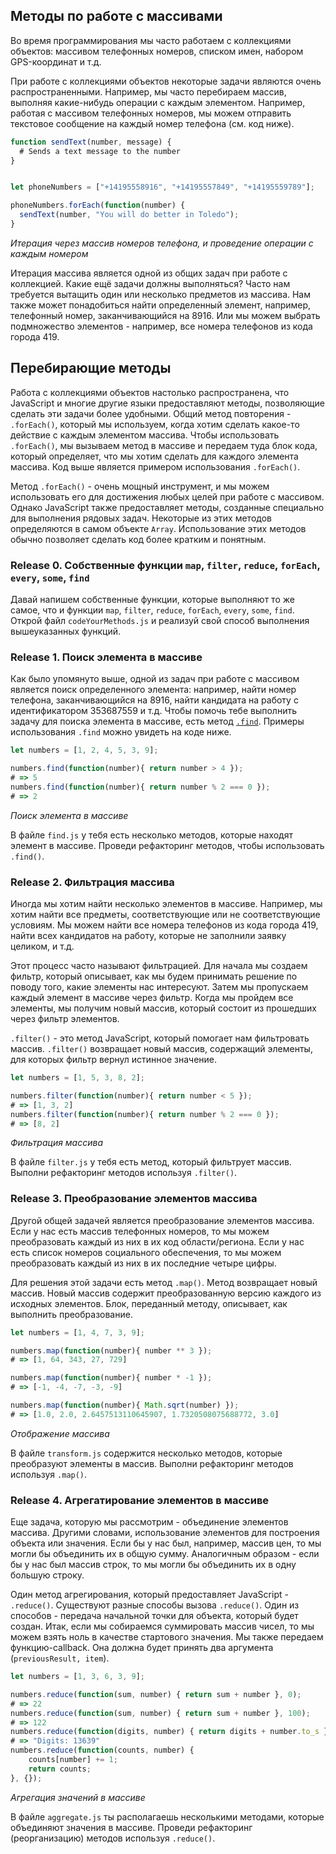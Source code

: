 ## Методы по работе с массивами

Во время программирования мы часто работаем с коллекциями объектов: массивом телефонных номеров, списком имен, набором GPS-координат и т.д.

При работе с коллекциями объектов некоторые задачи являются очень распространенными. Например, мы часто перебираем массив, выполняя какие-нибудь операции с каждым элементом. Например, работая с массивом телефонных номеров, мы можем отправить текстовое сообщение на каждый номер телефона (см. код ниже).

```javascript
function sendText(number, message) {
  # Sends a text message to the number
}


let phoneNumbers = ["+14195558916", "+14195557849", "+14195559789"];

phoneNumbers.forEach(function(number) {
  sendText(number, "You will do better in Toledo");
}
```
*Итерация через массив номеров телефона, и проведение операции с каждым номером*

Итерация массива является одной из общих задач при работе с коллекцией. Какие ещё задачи должны выполняться? Часто нам требуется вытащить один или несколько предметов из массива. Нам также может понадобиться найти определенный элемент, например, телефонный номер, заканчивающийся на 8916. Или мы можем выбрать подмножество элементов -  например, все номера телефонов из кода города 419.


## Перебирающие методы

Работа с коллекциями объектов настолько распространена, что JavaScript и многие другие языки предоставляют методы, позволяющие сделать эти задачи более удобными. Общий метод повторения - `.forEach()`, который мы используем, когда хотим сделать какое-то действие с каждым элементом массива. Чтобы использовать `.forEach()`, мы вызываем метод в массиве и передаем туда блок кода, который определяет, что мы хотим сделать для каждого элемента массива. Код выше является примером использования `.forEach()`.

Метод `.forEach()` - очень мощный инструмент, и мы можем использовать его для достижения любых целей при работе с массивом. Однако JavaScript также предоставляет методы, созданные специально для выполнения рядовых задач. Некоторые из этих методов определяются в самом объекте `Array`. Использование этих методов обычно позволяет сделать код более кратким и понятным. 

### Release 0. Собственные  функции `map`, `filter`, `reduce`, `forEach`, `every`, `some`, `find` 

Давай напишем собственные функции, которые выполняют то же самое, что и функции `map`, `filter`, `reduce`, `forEach`, `every`, `some`, `find`.
Открой файл `codeYourMethods.js` и реализуй свой способ выполнения вышеуказанных функций.

### Release 1. Поиск элемента в массиве
Как было упомянуто выше, одной из задач при работе с массивом является поиск определенного элемента: например, найти номер телефона, заканчивающийся на 8916, найти кандидата на работу с идентификатором 353687559 и т.д. Чтобы помочь тебе выполнить задачу для поиска элемента в массиве, есть метод [`.find`](https://developer.mozilla.org/ru/docs/Web/JavaScript/Reference/Global_Objects/Array/find). Примеры использования `.find` можно увидеть на коде ниже.

```javascript
let numbers = [1, 2, 4, 5, 3, 9];

numbers.find(function(number){ return number > 4 });
# => 5
numbers.find(function(number){ return number % 2 === 0 });
# => 2
```
*Поиск элемента в массиве*

В файле `find.js` у тебя есть несколько методов, которые находят элемент в массиве. Проведи рефакторинг методов, чтобы использовать `.find()`.

### Release 2. Фильтрация массива

Иногда мы хотим найти несколько элементов в массиве. Например, мы хотим найти все предметы, соответствующие или не соответствующие условиям. Мы можем найти все номера телефонов из кода города 419, найти всех кандидатов на работу, которые не заполнили заявку целиком, и т.д.

Этот процесс часто называют фильтрацией. Для начала мы создаем фильтр, который описывает, как мы будем принимать решение по поводу того, какие элементы нас интересуют. Затем мы пропускаем каждый элемент в массиве через фильтр. Когда мы пройдем все элементы, мы получим новый массив, который состоит из прошедших через фильтр элементов.

`.filter()` - это метод JavaScript, который помогает нам фильтровать массив. `.filter()` возвращает новый массив, содержащий элементы, для которых фильтр вернул истинное значение.

```javascript
let numbers = [1, 5, 3, 8, 2];

numbers.filter(function(number){ return number < 5 });
# => [1, 3, 2]
numbers.filter(function(number){ return number % 2 === 0 });
# => [8, 2]
```
*Фильтрация массива*

В файле `filter.js` у тебя есть метод, который фильтрует массив. Выполни рефакторинг методов используя `.filter()`.

### Release 3. Преобразование элементов массива

Другой общей задачей является преобразование элементов массива. Если у нас есть массив телефонных номеров, то мы можем преобразовать каждый из них в их код области/региона. Если у нас есть список номеров социального обеспечения, то мы можем преобразовать каждый из них в их последние четыре цифры.

Для решения этой задачи есть метод `.map()`. Метод возвращает новый массив. Новый массив содержит преобразованную версию каждого из исходных элементов. Блок, переданный методу, описывает, как выполнить преобразование.

```javascript
let numbers = [1, 4, 7, 3, 9];

numbers.map(function(number){ number ** 3 });
# => [1, 64, 343, 27, 729]

numbers.map(function(number){ number * -1 });
# => [-1, -4, -7, -3, -9]

numbers.map(function(number){ Math.sqrt(number) });
# => [1.0, 2.0, 2.6457513110645907, 1.7320508075688772, 3.0]
```
*Отображение массива*

В файле `transform.js` содержится несколько методов, которые преобразуют элементы в массив. Выполни рефакторинг методов используя `.map()`.


### Release 4. Агрегатирование элементов в массиве

Еще задача, которую мы рассмотрим - объединение элементов массива. Другими словами, использование элементов для построения объекта или значения. Если бы у нас был, например, массив цен, то мы могли бы объединить их в общую сумму. Аналогичным образом - если бы у нас был массив строк, то мы могли бы объединить их в одну большую строку.

Один метод агрегирования, который предоставляет JavaScript - `.reduce()`. Существуют разные способы вызова `.reduce()`. Один из способов - передача начальной точки для объекта, который будет создан. Итак, если мы собираемся суммировать массив чисел, то мы можем взять ноль в качестве стартового значения. Мы также передаем функцию-callback. Она должна будет принять два аргумента (`previousResult, item`).

```javascript
let numbers = [1, 3, 6, 3, 9];

numbers.reduce(function(sum, number) { return sum + number }, 0);
# => 22
numbers.reduce(function(sum, number) { return sum + number }, 100);
# => 122
numbers.reduce(function(digits, number) { return digits + number.to_s }, "Digits: ");
# => "Digits: 13639"
numbers.reduce(function(counts, number) {
	counts[number] += 1;
	return counts;
}, {});
```
*Агрегация значений в массиве*

В файле `aggregate.js` ты располагаешь несколькими методами, которые объединяют значения в массиве. Проведи рефакторинг (реорганизацию) методов используя `.reduce()`.


[MDN Array]:(https://developer.mozilla.org/en-US/docs/Web/JavaScript/Reference/Global_Objects/Array)
[Перебирающие методы]:(https://learn.javascript.ru/array-iteration)


